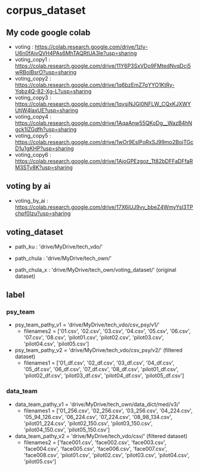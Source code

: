 # corpus_dataset

## My code google colab
- voting : https://colab.research.google.com/drive/1zIy-U6n0fAivQVH4PAs6MhTAQRtUA3le?usp=sharing
- voting_copy1 : https://colab.research.google.com/drive/11Y6P3SxVDo9FMtedNvqDcj5wRBoIBsrO?usp=sharing
- voting_copy2 : https://colab.research.google.com/drive/1q6bzEmZ7qYYO1KtRy-Yqbz4Q-82-Xg-L?usp=sharing
- voting_copy3 : https://colab.research.google.com/drive/1qysiNJGI0NFLW_CQxKJXWYUtjW4laxUE?usp=sharing
- voting_copy4 : https://colab.research.google.com/drive/1AqaAnw55QKoDg__WazB4hNgck1IZGdfh?usp=sharing
- voting_copy5 : https://colab.research.google.com/drive/1wOr9EslPoRxSJ99mo2BojTGcD1u1gKHP?usp=sharing
- voting_copy6 : https://colab.research.google.com/drive/1AjoGPEzgoz_Tt82bDFFaDFfaRM3STv8K?usp=sharing


## voting by ai
- voting_by_ai : https://colab.research.google.com/drive/17X6iUJ9vy_bbeZ4WmyYsI3TPchpf0Izu?usp=sharing



## voting_dataset
- path_ku : 'drive/MyDrive/tech_vdo/'

- path_chula : 'drive/MyDrive/tech_own/'
- path_chula_x : 'drive/MyDrive/tech_own/voting_dataset/' (original dataset)

## label
### psy_team
- psy_team_pathy_v1 = 'drive/MyDrive/tech_vdo/csv_psy/v1/' 
	- filenames2 = ['01.csv', '02.csv', '03.csv', '04.csv', '05.csv', '06.csv', '07.csv', '08.csv', 'pilot01.csv', 'pilot02.csv', 'pilot03.csv', 'pilot04.csv', 'pilot05.csv']
- psy_team_pathy_v2 = 'drive/MyDrive/tech_vdo/csv_psy/v2/' (filtered dataset)
	- filenames1 = ['01_df.csv', '02_df.csv', '03_df.csv', '04_df.csv', '05_df.csv', '06_df.csv', '07_df.csv', '08_df.csv', 'pilot01_df.csv', 'pilot02_df.csv', 'pilot03_df.csv', 'pilot04_df.csv', 'pilot05_df.csv']
### data_team
- data_team_pathy_v1 = 'drive/MyDrive/tech_own/data_dict/med/v3/'
	- filenames1 = ['01_256.csv', '02_256.csv', '03_256.csv', '04_224.csv', '05_94_126.csv', '06_224.csv', '07_224.csv', '08_98_134.csv', 'pilot01_224.csv', 'pilot02_150.csv', 'pilot03_150.csv', 'pilot04_150.csv', 'pilot05_150.csv']
- data_team_pathy_v2 = 'drive/MyDrive/tech_vdo/csv/' (filtered dataset)
	- filenames2 = ['face001.csv', 'face002.csv', 'face003.csv', 'face004.csv', 'face005.csv', 'face006.csv', 'face007.csv', 'face008.csv', 'pilot01.csv', 'pilot02.csv', 'pilot03.csv', 'pilot04.csv', 'pilot05.csv']






